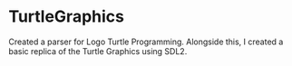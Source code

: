 # TurtleGraphics
Created a parser for Logo Turtle Programming. Alongside this, I created a basic replica of the Turtle Graphics using SDL2. 
